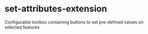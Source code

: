 # set-attributes-extension
Configurable toolbox containing buttons to set pre-defined values on selected features
